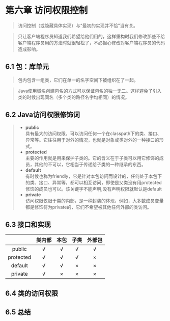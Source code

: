 # 第六章 访问权限控制
> 访问控制（或隐藏具体实现）与“最初的实现并不恰”当有关。

> 只让客户端程序员知道我们希望给他们用的，这样重构时我们修改那些不给客户端程序员用的方法时就很轻松了，不必担心修改对客户端程序员的代码造成影响。

## 6.1 包：库单元
> 包内包含一组类，它们在单一的名字空间下被组织在了一起。

> Java使用域名创建包名的方式可以保证包名的独一无二。这样避免了引入类的时候出现同名（多个类的路径名字均相同）的情况。

## 6.2 Java访问权限修饰词
> * **public**  
> 具有最大的访问权限，可以访问任何一个在classpath下的类、接口、异常等。它往往用于对外的情况，也就是对象或类对外的一种接口的形式。
> * **protected**  
> 主要的作用就是用来保护子类的。它的含义在于子类可以用它修饰的成员，其他的不可以，它相当于传递给子类的一种继承的东西。
> * **default**  
> 有时候也称为friendly，它是针对本包访问而设计的，任何处于本包下的类、接口、异常等，都可以相互访问，即使是父类没有用protected修饰的成员也可以。该关键字不能声明,没有声明权限就默认是default
> * **private**  
> 访问权限仅限于类的内部，是一种封装的体现，例如，大多数成员变量都是修饰符为private的，它们不希望被其他任何外部的类访问。

## 6.3 接口和实现
 |    		| 类内部 | 本包 	| 子类 	| 外部包	|
 | :-: 		| :-:	| :-: 	| :-:  	| :-: 	|
 | public	| √ 	| √ 	| √ 	| √		|
 | protected | √	| √		| √		| ×		|
 | default 	| √  	| √		| ×		| ×		|
 | private 	| √ 	| ×		| ×		| ×		|
 

## 6.4 类的访问权限
> 

## 6.5 总结
> 
